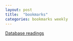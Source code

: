 ```yaml
---
layout: post
title:  "bookmarks"
categories: bookmarks weekly
---
```


[Database readings](https://github.com/rxin/db-readings)
